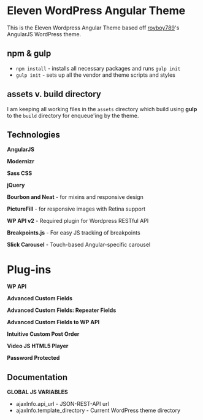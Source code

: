 Eleven WordPress Angular Theme
=========================
This is the Eleven Wordpress Angular Theme based off [royboy789](http://www.roysivan.com)'s AngularJS WordPress theme.

npm & gulp
-----------
* `npm install` - installs all necessary packages and runs `gulp init`
* `gulp init` - sets up all the vendor and theme scripts and styles


assets v. build directory
--------------------------
I am keeping all working files in the `assets` directory which build using __gulp__ to the `build` directory for enqueue'ing by the theme.


Technologies
------------
**AngularJS**

**Modernizr**

**Sass CSS**

**jQuery**

**Bourbon and Neat** - for mixins and responsive design

**PictureFill** - for responsive images with Retina support

**WP API v2** - Required plugin for Wordpress RESTful API

**Breakpoints.js** - For easy JS tracking of breakpoints

**Slick Carousel** - Touch-based Angular-specific carousel


Plug-ins
=====================
**WP API**

**Advanced Custom Fields**

**Advanced Custom Fields: Repeater Fields**

**Advanced Custom Fields to WP API**

**Intuitive Custom Post Order**

**Video JS HTML5 Player**

**Password Protected**


Documentation
--------------

**GLOBAL JS VARIABLES**
+ ajaxInfo.api_url - JSON-REST-API url
+ ajaxInfo.template_directory - Current WordPress theme directory

